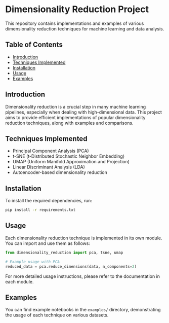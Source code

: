 # Dimensionality Reduction Project

This repository contains implementations and examples of various dimensionality reduction techniques for machine learning and data analysis.

## Table of Contents

- [Introduction](#introduction)
- [Techniques Implemented](#techniques-implemented)
- [Installation](#installation)
- [Usage](#usage)
- [Examples](#examples)


## Introduction

Dimensionality reduction is a crucial step in many machine learning pipelines, especially when dealing with high-dimensional data. This project aims to provide efficient implementations of popular dimensionality reduction techniques, along with examples and comparisons.

## Techniques Implemented

- Principal Component Analysis (PCA)
- t-SNE (t-Distributed Stochastic Neighbor Embedding)
- UMAP (Uniform Manifold Approximation and Projection)
- Linear Discriminant Analysis (LDA)
- Autoencoder-based dimensionality reduction

## Installation

To install the required dependencies, run:

```bash
pip install -r requirements.txt
```

## Usage

Each dimensionality reduction technique is implemented in its own module. You can import and use them as follows:

```python
from dimensionality_reduction import pca, tsne, umap

# Example usage with PCA
reduced_data = pca.reduce_dimensions(data, n_components=2)
```

For more detailed usage instructions, please refer to the documentation in each module.

## Examples

You can find example notebooks in the `examples/` directory, demonstrating the usage of each technique on various datasets.

